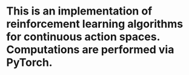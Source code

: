 # This is an implementation of reinforcement learning algorithms for continuous action spaces. Computations are performed via PyTorch.